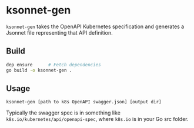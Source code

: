 # ksonnet-gen

`ksonnet-gen` takes the OpenAPI Kubernetes specification and generates
a Jsonnet file representing that API definition.

## Build

```bash
dep ensure      # Fetch dependencies
go build -o ksonnet-gen .
```

## Usage

`ksonnet-gen [path to k8s OpenAPI swagger.json] [output dir]`

Typically the swagger spec is in something like
`k8s.io/kubernetes/api/openapi-spec`, where `k8s.io` is in your Go src
folder.
